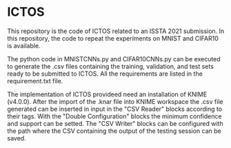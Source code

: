 # ICTOS
This repository is the code of ICTOS related to an ISSTA 2021 submission.
In this repository, the code to repeat the experiments on MNIST and CIFAR10 is available.

The python code in MNISTCNNs.py and CIFAR10CNNs.py can be executed to generate the .csv files containing the training, validation, and test sets ready to be submitted to ICTOS. All the requirements are listed in the requirement.txt file.

The implementation of ICTOS provideed need an installation of KNIME (v4.0.0).
After the import of the .knar file into KNIME workspace the .csv file generated can be inserted in input in the "CSV Reader" blocks according to their tags.
With the "Double Configuration" blocks the minimum confidence and support can be setted.
The "CSV Writer" blocks can be configured with the path where the CSV containing the output of the testing session can be saved.
